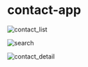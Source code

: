 # contact-app

![contact_list](https://user-images.githubusercontent.com/24829731/209841639-48661e09-0ec6-4095-a840-e48729866767.png)

![search](https://user-images.githubusercontent.com/24829731/209841637-7938fa00-c866-4841-b234-c7a301a6ace0.png)

![contact_detail](https://user-images.githubusercontent.com/24829731/209841633-154dc24a-7847-4126-a8fa-127935ed7b56.png)


